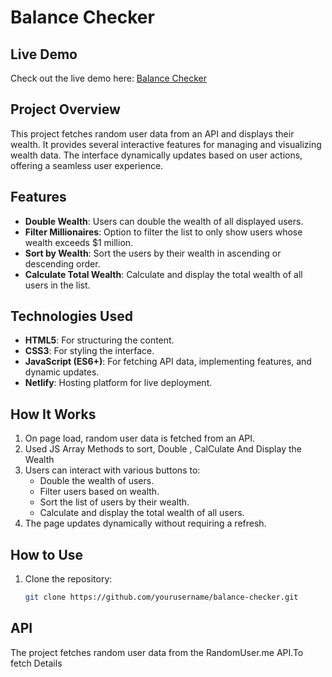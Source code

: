 # Balance Checker

## Live Demo
Check out the live demo here: [Balance Checker](https://balancechecker77.netlify.app/)

## Project Overview
This project fetches random user data from an API and displays their wealth. It provides several interactive features for managing and visualizing wealth data. The interface dynamically updates based on user actions, offering a seamless user experience.

## Features
- **Double Wealth**: Users can double the wealth of all displayed users.
- **Filter Millionaires**: Option to filter the list to only show users whose wealth exceeds $1 million.
- **Sort by Wealth**: Sort the users by their wealth in ascending or descending order.
- **Calculate Total Wealth**: Calculate and display the total wealth of all users in the list.

## Technologies Used
- **HTML5**: For structuring the content.
- **CSS3**: For styling the interface.
- **JavaScript (ES6+)**: For fetching API data, implementing features, and dynamic updates.
- **Netlify**: Hosting platform for live deployment.

## How It Works
1. On page load, random user data is fetched from an API.
2. Used JS Array Methods to sort, Double , CalCulate And Display the Wealth
3. Users can interact with various buttons to:
   - Double the wealth of users.
   - Filter users based on wealth.
   - Sort the list of users by their wealth.
   - Calculate and display the total wealth of all users.
4. The page updates dynamically without requiring a refresh.

## How to Use
1. Clone the repository:
   ```bash
   git clone https://github.com/yourusername/balance-checker.git


##  API 
The project fetches random user data from the RandomUser.me API.To fetch Details


